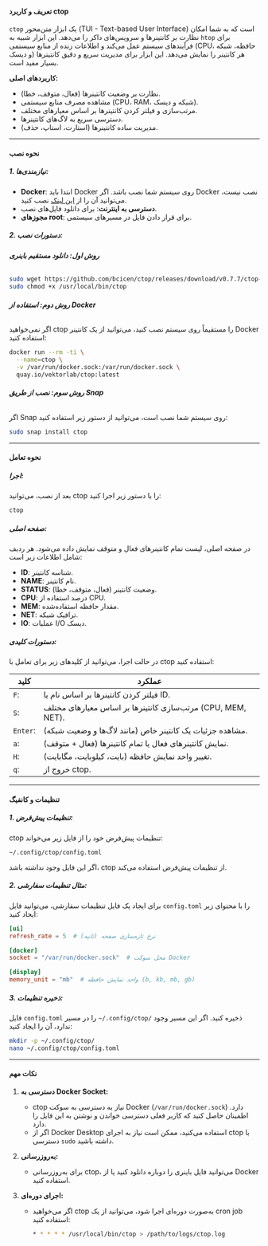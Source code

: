 #### **تعریف و کاربرد ctop**
`ctop` یک ابزار متن‌محور (TUI - Text-based User Interface) است که به شما امکان نظارت بر کانتینرها و سرویس‌های داکر را می‌دهد. این ابزار شبیه به `htop` برای فرآیندهای سیستم عمل می‌کند و اطلاعات زنده از منابع سیستمی (CPU، حافظه، شبکه و دیسک) هر کانتینر را نمایش می‌دهد. این ابزار برای مدیریت سریع و دقیق کانتینرها بسیار مفید است.

**کاربردهای اصلی:**
- نظارت بر وضعیت کانتینرها (فعال، متوقف، خطا).
- مشاهده مصرف منابع سیستمی (CPU، RAM، شبکه و دیسک).
- مرتب‌سازی و فیلتر کردن کانتینرها بر اساس معیارهای مختلف.
- دسترسی سریع به لاگ‌های کانتینرها.
- مدیریت ساده کانتینرها (استارت، استاپ، حذف).

---

#### **نحوه نصب**

##### **1. نیازمندی‌ها:**
- **Docker**: ابتدا باید Docker روی سیستم شما نصب باشد. اگر Docker نصب نیست، می‌توانید آن را از [این لینک](https://docs.docker.com/get-docker/) نصب کنید.
- **دسترسی به اینترنت**: برای دانلود فایل‌های نصب.
- **مجوزهای root**: برای قرار دادن فایل در مسیرهای سیستمی.

##### **2. دستورات نصب:**

###### **روش اول: دانلود مستقیم باینری**
```bash
sudo wget https://github.com/bcicen/ctop/releases/download/v0.7.7/ctop-0.7.7-linux-amd64 -O /usr/local/bin/ctop
sudo chmod +x /usr/local/bin/ctop
```

###### **روش دوم: استفاده از Docker**
اگر نمی‌خواهید ctop را مستقیماً روی سیستم نصب کنید، می‌توانید از یک کانتینر Docker استفاده کنید:
```bash
docker run --rm -ti \
  --name=ctop \
  -v /var/run/docker.sock:/var/run/docker.sock \
  quay.io/vektorlab/ctop:latest
```

###### **روش سوم: نصب از طریق Snap**
اگر Snap روی سیستم شما نصب است، می‌توانید از دستور زیر استفاده کنید:
```bash
sudo snap install ctop
```

---

#### **نحوه تعامل**

##### **اجرا:**
بعد از نصب، می‌توانید ctop را با دستور زیر اجرا کنید:
```bash
ctop
```

##### **صفحه اصلی:**
در صفحه اصلی، لیست تمام کانتینرهای فعال و متوقف نمایش داده می‌شود. هر ردیف شامل اطلاعات زیر است:
- **ID**: شناسه کانتینر.
- **NAME**: نام کانتینر.
- **STATUS**: وضعیت کانتینر (فعال، متوقف، خطا).
- **CPU**: درصد استفاده از CPU.
- **MEM**: مقدار حافظه استفاده‌شده.
- **NET**: ترافیک شبکه.
- **IO**: عملیات I/O دیسک.

##### **دستورات کلیدی:**
در حالت اجرا، می‌توانید از کلیدهای زیر برای تعامل با ctop استفاده کنید:

| کلید           | عملکرد                                                                 |
|----------------|------------------------------------------------------------------------|
| `F`:           | فیلتر کردن کانتینرها بر اساس نام یا ID.                               |
| `S`:           | مرتب‌سازی کانتینرها بر اساس معیارهای مختلف (CPU, MEM, NET).           |
| `Enter`:       | مشاهده جزئیات یک کانتینر خاص (مانند لاگ‌ها و وضعیت شبکه).             |
| `a`:           | نمایش کانتینرهای فعال یا تمام کانتینرها (فعال + متوقف).               |
| `H`:           | تغییر واحد نمایش حافظه (بایت، کیلوبایت، مگابایت).                    |
| `q`:           | خروج از ctop.                                                         |

---

#### **تنظیمات و کانفیگ**

##### **1. تنظیمات پیش‌فرض:**
ctop تنظیمات پیش‌فرض خود را از فایل زیر می‌خواند:
```
~/.config/ctop/config.toml
```
اگر این فایل وجود نداشته باشد، ctop از تنظیمات پیش‌فرض استفاده می‌کند.

##### **2. مثال تنظیمات سفارشی:**
برای ایجاد یک فایل تنظیمات سفارشی، می‌توانید فایل `config.toml` را با محتوای زیر ایجاد کنید:
```toml
[ui]
refresh_rate = 5  # نرخ تازه‌سازی صفحه (ثانیه)

[docker]
socket = "/var/run/docker.sock"  # محل سوکت Docker

[display]
memory_unit = "mb"  # واحد نمایش حافظه (b, kb, mb, gb)
```

##### **3. ذخیره تنظیمات:**
فایل `config.toml` را در مسیر `~/.config/ctop/` ذخیره کنید. اگر این مسیر وجود ندارد، آن را ایجاد کنید:
```bash
mkdir -p ~/.config/ctop/
nano ~/.config/ctop/config.toml
```

---

#### **نکات مهم**

1. **دسترسی به Docker Socket:**
   - ctop نیاز به دسترسی به سوکت Docker (`/var/run/docker.sock`) دارد. اطمینان حاصل کنید که کاربر فعلی دسترسی خواندن و نوشتن به این فایل را دارد.
   - اگر از Docker Desktop استفاده می‌کنید، ممکن است نیاز به اجرای ctop با دسترسی `sudo` داشته باشید.

2. **به‌روزرسانی:**
   - برای به‌روزرسانی ctop، می‌توانید فایل باینری را دوباره دانلود کنید یا از Docker استفاده کنید.

3. **اجرای دوره‌ای:**
   - اگر می‌خواهید ctop به‌صورت دوره‌ای اجرا شود، می‌توانید از یک cron job استفاده کنید:
     ```bash
     * * * * * /usr/local/bin/ctop > /path/to/logs/ctop.log
     ```
